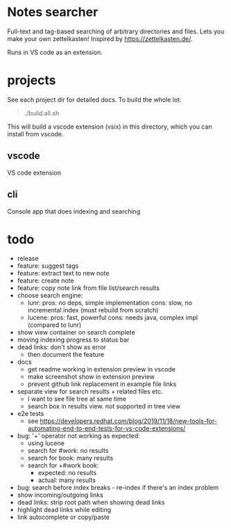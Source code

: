 # Notes searcher

Full-text and tag-based searching of arbitrary directories and files.
Lets you make your own zettelkasten! Inspired by https://zettelkasten.de/.

Runs in VS code as an extension.


# projects

See each project dir for detailed docs. To build the whole lot:

> ./build.all.sh

This will build a vscode extension (vsix) in this directory, which
you can install from vscode.

## vscode

VS code extension

## cli

Console app that does indexing and searching


# todo
- release
- feature: suggest tags
- feature: extract text to new note
- feature: create note
- feature: copy note link from file list/search results
- choose search engine:
    - lunr:   pros: no deps, simple implementation
              cons: slow, no incremental index (must rebuild from scratch)
    - lucene: pros: fast, powerful
              cons: needs java, complex impl (compared to lunr)
- show view container on search complete
- moving indexing progress to status bar
- dead links: don't show as error
    - then document the feature
- docs
    - get readme working in extension preview in vscode
    - make screenshot show in extension preview
    - prevent github link replacement in example file links
- separate view for search results + related files etc.
    - I want to see file tree at same time
    - search box in results view. not supported in tree view
- e2e tests
    - see https://developers.redhat.com/blog/2019/11/18/new-tools-for-automating-end-to-end-tests-for-vs-code-extensions/
- bug: '+' operator not working as expected:
    - using lucene
    - search for #work: no results
    - search for book: many results
    - search for +#work book:
        - expected: no results
        - actual:   many results
- bug: search before index breaks - re-index if there's an index problem
- show incoming/outgoing links
- dead links: strip root path when showing dead links
- highlight dead links while editing
- link autocomplete or copy/paste
